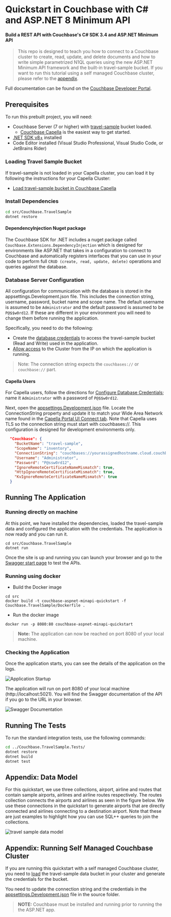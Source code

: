 # Quickstart in Couchbase with C# and ASP.NET 8 Minimum API

#### Build a REST API with Couchbase's C# SDK 3.4 and ASP.NET Minimum API

> This repo is designed to teach you how to connect to a Couchbase cluster to create, read, update, and delete documents and how to write simple parametrized N1QL queries using the new ASP.NET Minimum API framework and the built-in travel-sample bucket. If you want to run this tutorial using a self managed Couchbase cluster, please refer to the [appendix](#appendix-running-self-managed-couchbase-cluster).

Full documentation can be found on the [Couchbase Developer Portal](https://developer.couchbase.com/tutorial-quickstart-csharp-aspnet-minapi/).

## Prerequisites
To run this prebuilt project, you will need:

- Couchbase Server (7 or higher) with [travel-sample](https://docs.couchbase.com/python-sdk/current/ref/travel-app-data-model.html) bucket loaded.
  - [Couchbase Capella](https://www.couchbase.com/products/capella/) is the easiest way to get started.
- [.NET SDK v8+](https://dotnet.microsoft.com/download/dotnet/8.0) installed
- Code Editor installed (Visual Studio Professional, Visual Studio Code, or JetBrains Rider)

### Loading Travel Sample Bucket

If travel-sample is not loaded in your Capella cluster, you can load it by following the instructions for your Capella Cluster:

- [Load travel-sample bucket in Couchbase Capella](https://docs.couchbase.com/cloud/clusters/data-service/import-data-documents.html#import-sample-data)

### Install Dependencies

```sh
cd src/Couchbase.TravelSample
dotnet restore
```

#### DependencyInjection Nuget package

The Couchbase SDK for .NET includes a nuget package called `Couchbase.Extensions.DependencyInjection` which is designed for environments like ASP.NET that takes in a configuration to connect to Couchbase and automatically registers interfaces that you can use in your code to perform full `CRUD (create, read, update, delete)` operations and queries against the database.

### Database Server Configuration

All configuration for communication with the database is stored in the appsettings.Development.json file.  This includes the connection string, username, password, bucket name and scope name.  The default username is assumed to be `Administrator` and the default password is assumed to be `P@$$w0rd12`.  If these are different in your environment you will need to change them before running the application.

Specifically, you need to do the following:

- Create the [database credentials](https://docs.couchbase.com/cloud/clusters/manage-database-users.html) to access the travel-sample bucket (Read and Write) used in the application.
- [Allow access](https://docs.couchbase.com/cloud/clusters/allow-ip-address.html) to the Cluster from the IP on which the application is running.

> Note: The connection string expects the `couchbases://` or `couchbase://` part.

#### Capella Users

For Capella users, follow the directions for [Configure Database Credentials](https://docs.couchbase.com/cloud/clusters/manage-database-users.html); name it `Administrator` with a password of `P@$$w0rd12`.

Next, open the [appsettings.Development.json](https://github.com/couchbase-examples/aspnet-minapi-quickstart-travelsample/blob/main/src/Couchbase.TravelSample/appsettings.Development.json) file.  Locate the ConnectionString property and update it to match your Wide Area Network name found in the [Capella Portal UI Connect tab](https://docs.couchbase.com/cloud/get-started/connect-to-cluster.html#connect-to-your-cluster-using-the-built-in-sdk-examples). Note that Capella uses TLS so the connection string must start with couchbases://.  This configuration is designed for development environments only.

```json
  "Couchbase": {
    "BucketName": "travel-sample",
    "ScopeName": "inventory",
    "ConnectionString": "couchbases://yourassignedhostname.cloud.couchbase.com",
    "Username": "Administrator",
    "Password": "P@ssw0rd12",
    "IgnoreRemoteCertificateNameMismatch": true,
    "HttpIgnoreRemoteCertificateMismatch": true,
    "KvIgnoreRemoteCertificateNameMismatch": true
  }

```

## Running The Application

### Running directly on machine

At this point, we have installed the dependencies, loaded the travel-sample data and configured the application with the credentials. The application is now ready and you can run it.
```shell 
cd src/Couchbase.TravelSample
dotnet run
```

Once the site is up and running you can launch your browser and go to the [Swagger start page](https://localhost:5021/swagger/index.html) to test the APIs.

### Running using docker

  - Build the Docker image
```shell 
cd src
docker build -t couchbase-aspnet-minapi-quickstart -f Couchbase.TravelSample/Dockerfile .
```

  - Run the docker image
```shell 
docker run -p 8080:80 couchbase-aspnet-minapi-quickstart
```
>**Note:** The application can now be reached on port 8080 of your local machine.

### Checking the Application

Once the application starts, you can see the details of the application on the logs.

![Application Startup](app_startup.png)

The application will run on port 8080 of your local machine (http://localhost:5021). You will find the Swagger documentation of the API if you go to the URL in your browser.

![Swagger Documentation](swagger_documentation.png)

## Running The Tests

To run the standard integration tests, use the following commands:

```sh
cd ../Couchbase.TravelSample.Tests/
dotnet restore 
dotnet build
dotnet test
```

## Appendix: Data Model

For this quickstart, we use three collections, airport, airline and routes that contain sample airports, airlines and airline routes respectively. The routes collection connects the airports and airlines as seen in the figure below. We use these connections in the quickstart to generate airports that are directly connected and airlines connecting to a destination airport. Note that these are just examples to highlight how you can use SQL++ queries to join the collections.

![travel sample data model](travel_sample_data_model.png)

## Appendix: Running Self Managed Couchbase Cluster

If you are running this quickstart with a self managed Couchbase cluster, you need to [load](https://docs.couchbase.com/server/current/manage/manage-settings/install-sample-buckets.html) the travel-sample data bucket in your cluster and generate the credentials for the bucket.

You need to update the connection string and the credentials in the [appsettings.Development.json](https://github.com/couchbase-examples/aspnet-minapi-quickstart-travelsample/blob/main/src/Couchbase.TravelSample/appsettings.Development.json) file in the source folder.

> **NOTE:** Couchbase must be installed and running prior to running the the ASP.NET app.

